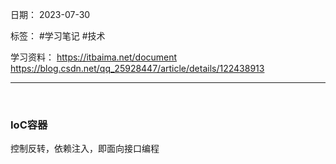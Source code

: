 日期： 2023-07-30

标签： #学习笔记 #技术

学习资料： 
https://itbaima.net/document
https://blog.csdn.net/qq_25928447/article/details/122438913

---
<br>

### IoC容器
控制反转，依赖注入，即面向接口编程